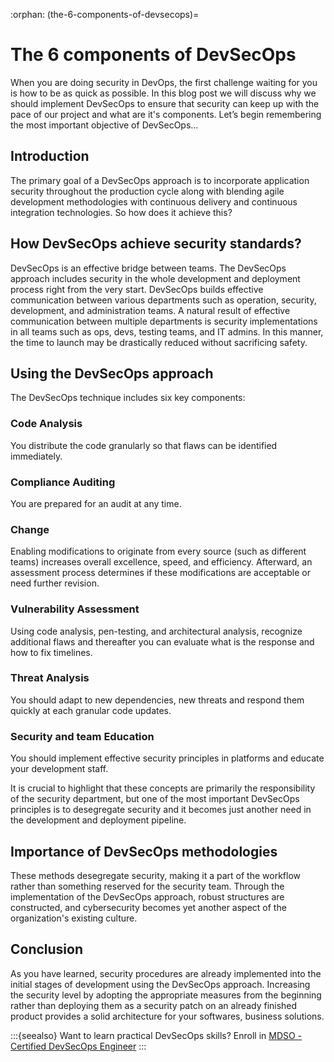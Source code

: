 :orphan:
(the-6-components-of-devsecops)=
# The 6 components of DevSecOps
 

When you are doing security in DevOps, the first challenge waiting for you is how to be as quick as possible. In this blog post we will discuss why we should implement DevSecOps to ensure that security can keep up with the pace of our project and what are it's components. Let’s begin remembering the most important objective of DevSecOps...

## Introduction

The primary goal of a DevSecOps approach is to incorporate application security throughout the production cycle along with blending agile development methodologies with continuous delivery and continuous integration technologies. So how does it achieve this?

## How DevSecOps achieve security standards?

DevSecOps is an effective bridge between teams.
The DevSecOps approach includes security in the whole development and deployment process right from the very start. DevSecOps builds effective communication between various departments such as operation, security, development, and administration teams. A natural result of effective communication between multiple departments is security implementations in all teams such as ops, devs, testing teams, and IT admins. In this manner, the time to launch may be drastically reduced without sacrificing safety.

## Using the DevSecOps approach

The DevSecOps technique includes six key components:

### Code Analysis

You distribute the code granularly so that flaws can be identified immediately.

### Compliance Auditing

You are prepared for an audit at any time.

### Change

Enabling modifications to originate from every source (such as different teams) increases overall excellence, speed, and efficiency. Afterward, an assessment process determines if these modifications are acceptable or need further revision.

### Vulnerability Assessment

Using code analysis, pen-testing, and architectural analysis, recognize additional flaws and thereafter you can evaluate what is the response and how to fix timelines.

### Threat Analysis

You should adapt to new dependencies, new threats and respond them quickly at each granular code updates.

### Security and team Education

You should implement effective security principles in platforms and educate your development staff.

It is crucial to highlight that these concepts are primarily the responsibility of the security department, but one of the most important DevSecOps principles is to desegregate security and it becomes just another need in the development and deployment pipeline.

## Importance of DevSecOps methodologies

These methods desegregate security, making it a part of the workflow rather than something reserved for the security team. Through the implementation of the DevSecOps approach, robust structures are constructed, and cybersecurity becomes yet another aspect of the organization's existing culture.

## Conclusion

As you have learned, security procedures are already implemented into the initial stages of development using the DevSecOps approach. Increasing the security level by adopting the appropriate measures from the beginning rather than deploying them as a security patch on an already finished product provides a solid architecture for your softwares, business solutions.

:::{seealso}
Want to learn practical DevSecOps skills? Enroll in [MDSO - Certified DevSecOps Engineer](https://www.mosse-institute.com/certifications/mdso-certified-devsecops-engineer.html)
:::